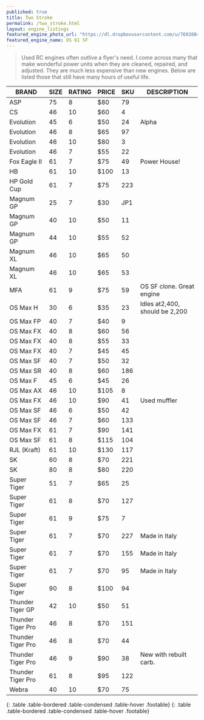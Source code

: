 ```yaml
---
published: true
title: Two Stroke
permalink: /two_stroke.html
layout: engine_listings
featured_engine_photo_url: "https://dl.dropboxusercontent.com/u/76928840/Website%20Photos/featured/2-stroke.jpg"
featured_engine_name: OS 61 SF
---
```


> Used RC engines often outlive a flyer's need. I come across many that make wonderful power units when they are cleaned, repaired, and adjusted.  They are much less expensive than new engines. Below are listed those that still have many hours of useful life.

BRAND             | SIZE  | RATING | PRICE | SKU   | DESCRIPTION
------------------|-------|--------|-------|-------|---------------------
ASP               | 75    | 8      | $80   | 79    |                       
CS                | 46    | 10     | $60   | 4     |
Evolution         | 45    | 6      | $50   | 24    | Alpha 
Evolution         | 46    | 8      | $65   | 97    |
Evolution         | 46    | 10     | $80   | 3     |
Evolution         | 46    | 7      | $55   | 22    |
Fox Eagle II      | 61    | 7      | $75   | 49    | Power House!                                    
HB                | 61    | 10     | $100  | 13    |
HP Gold Cup       | 61    | 7      | $75   | 223   |                                              
Magnum GP         | 25    | 7      | $30   | JP1   |
Magnum GP         | 40    | 10     | $50   | 11    |
Magnum GP         | 44    | 10     | $55   | 52    |                               
Magnum XL         | 46    | 10     | $65   | 50    |
Magnum XL         | 46    | 10     | $65   | 53    |                                
MFA               | 61    | 9      | $75   | 59    | OS SF clone. Great engine
OS Max H          | 30    | 6      | $35   | 23    | Idles at2,400, should be 2,200      
OS Max FP         | 40    | 7      | $40   | 9     |
OS Max FX         | 40    | 8      | $60   | 56    |
OS Max FX         | 40    | 8      | $55   | 33    |
OS Max FX         | 40    | 7      | $45   | 45    |
OS Max SF         | 40    | 7      | $50   | 32    |
OS Max SR         | 40    | 8      | $60   | 186   |
OS Max F          | 45    | 6      | $45   | 26    | 
OS Max AX         | 46    | 10     | $105  | 8     |
OS Max FX         | 46    | 10     | $90   | 41    | Used muffler
OS Max SF         | 46    | 6      | $50   | 42    | 
OS Max SF         | 46    | 7      | $60   | 133   | 
OS Max FX         | 61    | 7      | $90   | 141   |                                  
OS Max SF         | 61    | 8      | $115  | 104   |
RJL (Kraft)       | 61    | 10     | $130  | 117   |                               
SK                | 60    | 8      | $70   | 221   |
SK                | 80    | 8      | $80   | 220   |
Super Tiger       | 51    | 7      | $65   | 25    |
Super Tiger       | 61    | 8      | $70   | 127   |
Super Tiger       | 61    | 9      | $75   | 7     |
Super Tiger       | 61    | 7      | $70   | 227   | Made in Italy
Super Tiger       | 61    | 7      | $70   | 155   | Made in Italy
Super Tiger       | 61    | 7      | $70   | 95    | Made in Italy
Super Tiger       | 90    | 8      | $100  | 94    |                                 
Thunder Tiger GP  | 42    | 10     | $50   | 51    |
Thunder Tiger Pro | 46    | 8      | $70   | 151   |
Thunder Tiger Pro | 46    | 8      | $70   | 44    |
Thunder Tiger Pro | 46    | 9      | $90   | 38    | New with rebuilt carb.
Thunder Tiger Pro | 61    | 8      | $95   | 122   |               
Webra             | 40    | 10     | $70   | 75    |                                       
{: .table .table-bordered .table-condensed .table-hover .footable}
{: .table .table-bordered .table-condensed .table-hover .footable}